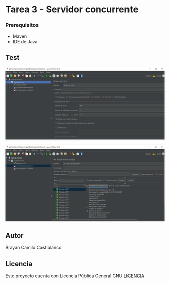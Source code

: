 # Tarea 3 - Servidor concurrente

### Prerequisitos

* Maven
* IDE de Java

## Test

![HILOS_P0](https://github.com/CamiloCastiblanco/ARSWi-ConcurrentServer/blob/main/imgenes/HILOS_P0.png)

![hILOS_P1](https://github.com/CamiloCastiblanco/ARSWi-ConcurrentServer/blob/main/imgenes/hILOS_P1.png)

## Autor

Brayan Camilo Castiblanco 


## Licencia

Este proyecto cuenta con Licencia Pública General GNU [LICENCIA](http://www.gnu.org/licenses/gpl-3.0.html) 
